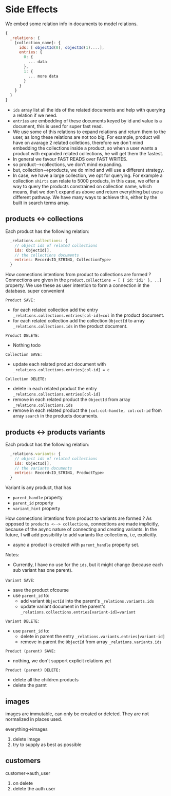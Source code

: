 # Side Effects

We embed some relation info in documents to model relations.
```js
{
  _relations: {
    [collection_name]: {
      ids: [ objectId(0), objectId(1)....],
      entries: {
        0: {
          ... data
        },
        1: {
          ... more data
        }
      }
    }    
  }
}
```

- `ids` array list all the ids of the related documents and 
help with querying a relation if we need.
- `entries` are embedding of these documents keyed by id and value is a document, this 
is used for super fast read.
- We use some of this relations to expand relations and return them to the user, 
as long these relations are not too big. For example, product will have on avarage 2 
related colletions, therefore we don't mind embedding the collections inside a product,
so when a user wants a product with expanded related collections, he will get them the fastest.
- In general we favour FAST READS over FAST WRITES.
- so product-->collections, we don't mind expanding.
- but, collection-->products, we do mind and will use a different strategy.
- In case, we have a large collection, we opt for querying.
For example a collection `shirts` can relate to 5000 products, in this case,
we offer a way to query the products constrained on collection name, which means, that
we don't expand as above and return everything but use a different pathway. We have many ways
to achieve this, either by the built in search terms array.


## products <-> collections
Each product has the following relation:
```js
  _relations.collections: {
    // object ids of related collections
    ids: ObjectId[],
    // the collections documents
    entries: Record<ID_STRING, CollectionType>
  }
```

How connections intentions from product to collections are formed ?
Connections are given in the `product.collections = [ { id:'id1' }, ..]` property.
We use these as user intention to form a connection in the database. super convenient

`Product SAVE:`
- for each related collection add the entry `_relations.collections.entries[col-id]=col` in the product document.
- for each related collection add the collection `ObjectId` to array `_relations.collections.ids` in the product document.

`Product DELETE:`
- Nothing todo

`Collection SAVE:`
- update each related product document with `_relations.collections.entries[col-id] = c`

`Collection DELETE:`
- delete in each related product the entry `_relations.collections.entries[col-id]`
- remove in each related product the `ObjectId` from array `_relations.collections.ids`
- remove in each related product the `[col:col-handle, col:col-id` from array `search` in the products documents.


## products <-> products variants
Each product has the following relation:
```js
  _relations.variants: {
    // object ids of related collections
    ids: ObjectId[],
    // the variants documents
    entries: Record<ID_STRING, ProductType>
  }
```

Variant is any product, that has 
- `parent_handle` property
- `parent_id` property
- `variant_hint` property

How connections intentions from product to variants are formed ?
As opposed to `products <--> collections`, connections are made implicitly, because of
the async nature of connecting and creating variants. In the future, I will add possibility
to add variants like collections, i.e, explicitly.
- async a product is created with `parent_handle` property set.

Notes:
- Currently, I have no use for the `ids`, but it might change (because each sub variant has one parent).


`Variant SAVE`:
- save the product ofcourse
- use `parent_id` to:
  - add variant `ObjectId` into the parent's `_relations.variants.ids` 
  - update variant document in the parent's `_relations.collections.entries[variant-id]=variant`

`Variant DELETE:`
- use `parent_id` to:
  - delete in parent the entry `_relations.variants.entries[variant-id]`
  - remove in parent the `ObjectId` from array `_relations.variants.ids`

`Product (parent) SAVE:`
- nothing, we don't support explicit relations yet

`Product (parent) DELETE:`
- delete all the children products
- delete the parnt


## images
images are immutable, can only be created or deleted.
They are not normalized in places used.

everything->images

1. delete image
  1. try to supply as best as possible


## customers
customer->auth_user

1. on delete
  1. delete the auth user
